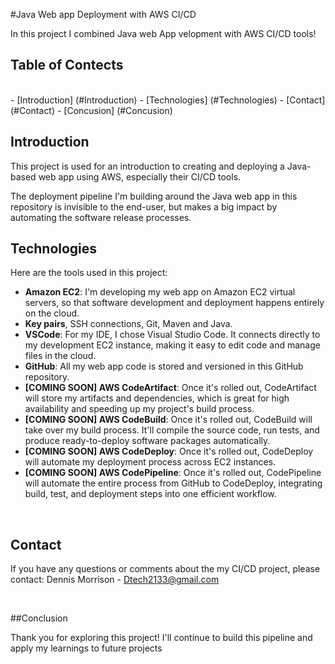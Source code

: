 #Java Web app Deployment with AWS CI/CD

In this project I combined Java web App velopment with AWS CI/CD tools!

## Table of Contects 

<br>
- [Introduction] (#Introduction)
- [Technologies] (#Technologies)
- [Contact] (#Contact)
- [Concusion] (#Concusion)

<br>

## Introduction

This project is used for an introduction to creating and deploying a Java-based web app using AWS, especially their CI/CD tools.

The deployment pipeline I'm building around the Java web app in this repository is invisible to the end-user, but makes a big impact by automating the software release processes.

## Technologies
Here are the tools used in this project:

- **Amazon EC2**: I'm developing my web app on Amazon EC2 virtual servers, so that software development and deployment happens entirely on the cloud.
- **Key pairs**, SSH connections, Git, Maven and Java.
- **VSCode**: For my IDE, I chose Visual Studio Code. It connects directly to my development EC2 instance, making it easy to edit code and manage files in the cloud.
- **GitHub**: All my web app code is stored and versioned in this GitHub repository.
- **[COMING SOON] AWS CodeArtifact**: Once it's rolled out, CodeArtifact will store my artifacts and dependencies, which is great for high availability and speeding up my project's build process.
- **[COMING SOON] AWS CodeBuild**: Once it's rolled out, CodeBuild will take over my build process. It'll compile the source code, run tests, and produce ready-to-deploy software packages automatically.
- **[COMING SOON] AWS CodeDeploy**: Once it's rolled out, CodeDeploy will automate my deployment process across EC2 instances.
- **[COMING SOON] AWS CodePipeline**: Once it's rolled out, CodePipeline will automate the entire process from GitHub to CodeDeploy, integrating build, test, and deployment steps into one efficient workflow.

<br>

## Contact
If you have any questions or comments about the my CI/CD project, please contact:
Dennis Morrison  - [Dtech2133@gmail.com](mailto:dtech2133@gmail.com)

<br>

##Conclusion

Thank you for exploring this project! I'll continue to build this pipeline and apply my learnings to future projects